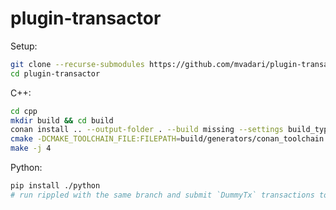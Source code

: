# plugin-transactor


Setup:

```bash
git clone --recurse-submodules https://github.com/mvadari/plugin-transactor.git
cd plugin-transactor
```

C++:
```bash
cd cpp
mkdir build && cd build
conan install .. --output-folder . --build missing --settings build_type=Debug
cmake -DCMAKE_TOOLCHAIN_FILE:FILEPATH=build/generators/conan_toolchain.cmake -DCMAKE_BUILD_TYPE=Debug ..
make -j 4
```

Python:
```bash
pip install ./python
# run rippled with the same branch and submit `DummyTx` transactions to it
```